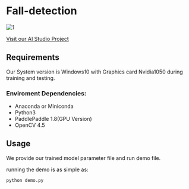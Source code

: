 # Fall-detection
![1](https://user-images.githubusercontent.com/25605858/127470406-d62d8594-3f67-4846-8345-00d2bc790f0c.gif)

[Visit our AI Studio Project](https://aistudio.baidu.com/aistudio/projectdetail/2212509)
## Requirements
Our System version is Windows10 with Graphics card Nvidia1050 during training and testing.
### Enviroment Dependencies:
* Anaconda or Miniconda
* Python3
* PaddlePaddle 1.8(GPU Version)
* OpenCV 4.5
## Usage
We provide our trained model parameter file and run demo file.


running the demo is as simple as:
```
python demo.py
```
